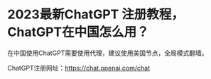 # 2023最新ChatGPT 注册教程，ChatGPT在中国怎么用？
在中国使用ChatGPT需要使用代理，建议使用美国节点，全局模式翻墙。

ChatGPT注册网址：https://chat.openai.com/chat
